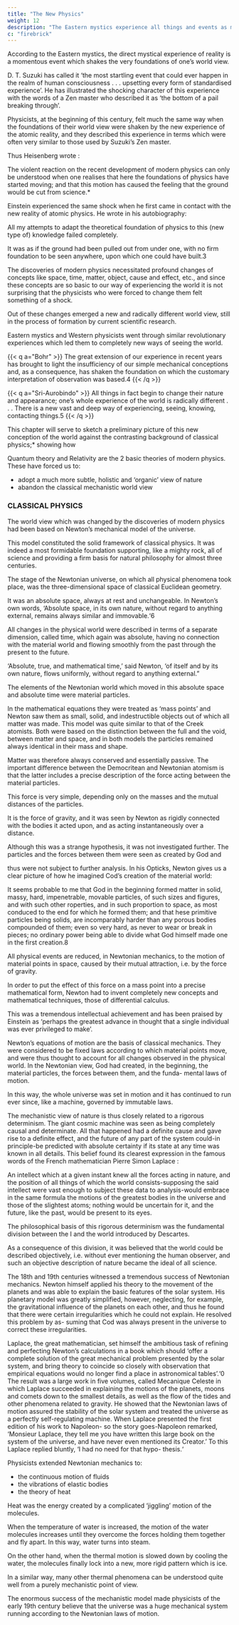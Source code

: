 ```yaml
---
title: "The New Physics"
weight: 12
description: "The Eastern mystics experience all things and events as manifestations of a basic oneness"
c: "firebrick"
---
```



According to the Eastern mystics, the direct mystical experience of reality is a momentous event which shakes the
very foundations of one’s world view. 

D. T. Suzuki has called it ‘the most startling event that could ever happen in the realm of human consciousness . . . upsetting every form of standardised experience’. He has illustrated the shocking character of this experience with the words of a Zen master who described it as ‘the bottom of a pail breaking through’.

Physicists, at the beginning of this century, felt much the same way when the foundations of their world view were shaken by the new experience of the atomic reality, and they described this experience in terms which were often very
similar to those used by Suzuki’s Zen master. 

Thus Heisenberg wrote :

The violent reaction on the recent development of modern physics can only be understood when one realises that here the foundations of physics have started moving; and that this motion has caused the feeling that the ground would
be cut from science.*

Einstein experienced the same shock when he first came in contact with the new reality of atomic physics. He wrote in his autobiography:

All my attempts to adapt the theoretical foundation of physics to this (new type of) knowledge failed completely.

It was as if the ground had been pulled out from under one, with no firm foundation to be seen anywhere, upon which one could have built.3

The discoveries of modern physics necessitated profound changes of concepts like space, time, matter, object, cause and effect, etc., and since these concepts are so basic to our way of experiencing the world it is not surprising that the physicists who were forced to change them felt something of a shock.

Out of these changes emerged a new and radically different world view, still in the process of formation by current scientific research.

Eastern mystics and Western physicists went through similar revolutionary experiences which led them to completely new ways of seeing the world. 

<!-- In the following two passages, the European physicist Niels Bohr and the Indian mystic Sri Aurobindo both express the depth and the radical character of this experience. -->

{{< q a="Bohr" >}}
The great extension of our experience in recent years has brought to light the insufficiency of our simple mechanical conceptions and, as a consequence, has shaken the foundation on which the customary interpretation of observation was based.4
{{< /q >}}

{{< q a="Sri-Aurobindo" >}}
All things in fact begin to change their nature and appearance; one’s whole experience of the world is radically
different . . . There is a new vast and deep way of experiencing, seeing, knowing, contacting things.5
{{< /q >}}

This chapter will serve to sketch a preliminary picture of this new conception of the world against the contrasting background of classical physics;* showing how 



Quantum theory and Relativity are the 2 basic theories of modern physics. These have forced us to:
- adopt a much more subtle, holistic and ‘organic’ view of nature
- abandon the classical mechanistic world view

 <!-- had to be abandoned at the beginning of this century when  -->

### CLASSICAL PHYSICS

The world view which was changed by the discoveries of modern physics had been based on Newton’s mechanical model of the universe. 

This model constituted the solid framework of classical physics. It was indeed a most formidable foundation supporting, like a mighty rock, all of science and providing a firm basis for natural philosophy for almost three centuries.

The stage of the Newtonian universe, on which all physical phenomena took place, was the three-dimensional space of classical Euclidean geometry. 

It was an absolute space, always at rest and unchangeable. In Newton’s own words, ‘Absolute space, in its own nature, without regard to anything external, remains always similar and immovable.‘6 

All changes in the physical world were described in terms of a separate dimension, called time, which again was absolute, having no connection with the material world and flowing smoothly from the past through the present to the future. 

‘Absolute, true, and mathematical time,’ said Newton, ‘of itself and by its own nature, flows uniformly, without regard to anything external.”

The elements of the Newtonian world which moved in this absolute space and absolute time were material particles. 

In the mathematical equations they were treated as ‘mass points’ and Newton saw them as small, solid, and indestructible objects out of which all matter was made. This model was quite similar to that of the Creek atomists. Both were based on
the distinction between the full and the void, between matter and space, and in both models the particles remained always
identical in their mass and shape.

Matter was therefore always conserved and essentially passive. The important difference between the Democritean and Newtonian atomism is that the latter includes a precise description of the force acting between
the material particles.

This force is very simple, depending only on the masses and the mutual distances of the particles.

It is the force of gravity, and it was seen by Newton as rigidly connected with the bodies it acted upon, and as acting
instantaneously over a distance.

Although this was a strange hypothesis, it was not investigated further. The particles and
the forces between them were seen as created by God and

thus were not subject to further analysis. In his Opticks,
Newton gives us a clear picture of how he imagined Cod’s
creation of the material world:

It seems probable to me that God in the beginning formed matter in solid, massy, hard, impenetrable, movable
particles, of such sizes and figures, and with such other roperties, and in such proportion to space, as most
conduced to the end for which he formed them; and that hese primitive particles being solids, are incomparably
harder than any porous bodies compounded of them; even so very hard, as never to wear or break in pieces;
no ordinary power being able to divide what God himself made one in the first creation.8

All physical events are reduced, in Newtonian mechanics, to the motion of material points in space, caused by their
mutual attraction, i.e. by the force of gravity. 

In order to put the effect of this force on a mass point into a precise mathematical form, Newton had to invent completely new concepts and mathematical techniques, those of differential calculus.

This was a tremendous intellectual achievement and has been praised by Einstein as ‘perhaps the greatest advance in thought that a single individual was ever privileged to make’.

Newton’s equations of motion are the basis of classical mechanics. They were considered to be fixed laws according
to which material points move, and were thus thought to account for all changes observed in the physical world. In the
Newtonian view, God had created, in the beginning, the material particles, the forces between them, and the funda-
mental laws of motion.

In this way, the whole universe was set in motion and it has continued to run ever since, like a
machine, governed by immutable laws.

The mechanistic view of nature is thus closely related to a rigorous determinism. The giant cosmic machine was seen as
being completely causal and determinate. All that happened had a definite cause and gave rise to a definite effect, and the future of any part of the system could-in principle-be predicted with absolute certainty if its state at any time was
known in all details. This belief found its clearest expression in the famous words of the French mathematician Pierre Simon Laplace :

An intellect which at a given instant knew all the forces acting in nature, and the position of all things of which the world consists-supposing the said intellect were vast enough to subject these data to analysis-would embrace
in the same formula the motions of the greatest bodies in the universe and those of the slightest atoms; nothing
would be uncertain for it, and the future, like the past, would be present to its eyes.

The philosophical basis of this rigorous determinism was the fundamental division between the I and the world introduced
by Descartes. 

As a consequence of this division, it was believed that the world could be described objectively, i.e. without ever mentioning the human observer, and such an objective description of nature became the ideal of all science.

The 18th and 19th centuries witnessed a tremendous success of Newtonian mechanics. Newton himself applied his theory to the movement of the planets and was able to explain the basic features of the solar system. His
planetary model was greatly simplified, however, neglecting,
for example, the gravitational influence of the planets on each
other, and thus he found that there were certain irregularities
which he could not explain. He resolved this problem by as-
suming that Cod was always present in the universe to correct
these irregularities.

Laplace, the great mathematician, set himself the ambitious task of refining and perfecting Newton’s calculations in a book which should ‘offer a complete solution of the great mechanical problem presented by the solar system, and bring theory to coincide so closely with observation that empirical equations
would no longer find a place in astronomical tables’.‘0 The
result was a large work in five volumes, called Mecanique
Celeste in which Laplace succeeded in explaining the motions
of the planets, moons and comets down to the smallest
details, as well as the flow of the tides and other phenomena
related to gravity. He showed that the Newtonian laws of
motion assured the stability of the solar system and treated the universe as a perfectly self-regulating machine. When
Laplace presented the first edition of his work to Napoleon-
so the story goes-Napoleon remarked, ‘Monsieur Laplace,
they tell me you have written this large book on the system
of the universe, and have never even mentioned its Creator.’
To this Laplace replied bluntly, ‘I had no need for that hypo-
thesis.‘

Physicists extended Newtonian mechanics to:
- the continuous motion of fluids
- the vibrations of elastic bodies
- the theory of heat

Heat was the energy created by a complicated ‘jiggling’ motion of the molecules.

When the temperature of water is increased, the motion of the water molecules increases until they overcome the forces
holding them together and fly apart. In this way, water turns into steam. 

On the other hand, when the thermal motion is slowed down by cooling the water, the molecules finally lock into a new, more rigid pattern which is ice. 

In a similar way, many other thermal phenomena can be understood quite well from a purely mechanistic point of view.

The enormous success of the mechanistic model made physicists of the early 19th century believe that the universe was a huge mechanical system running according to the Newtonian laws of motion.

